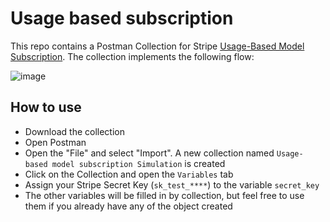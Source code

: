# Usage based subscription

This repo contains a Postman Collection for Stripe [Usage-Based Model Subscription](https://stripe.com/docs/billing/subscriptions/usage-based?locale=en-GB#lifecycle). The collection implements the following flow: 

![image](https://github.com/gverni-stripe/stripe-postman-collection/assets/95485729/313b107d-80ce-4521-9688-0fa023421fbc)

## How to use
* Download the collection 
* Open Postman 
* Open the "File" and select "Import". A new collection named `Usage-based model subscription Simulation` is created
* Click on the Collection and open the `Variables` tab 
* Assign your Stripe Secret Key (`sk_test_****`) to the variable `secret_key`
* The other variables will be filled in by collection, but feel free to use them if you already have any of the object created 
